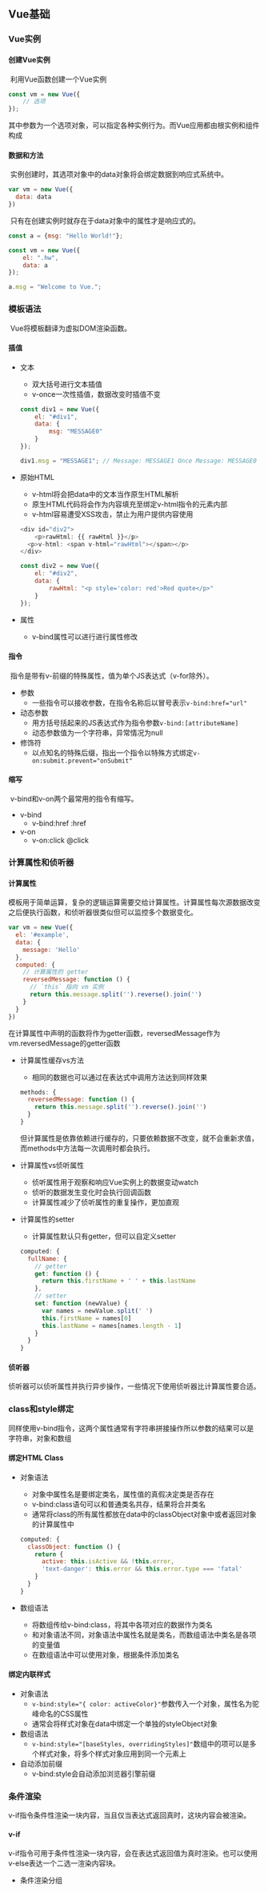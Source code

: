 ## Vue基础

### Vue实例

#### 创建Vue实例

​	利用Vue函数创建一个Vue实例

```javascript
const vm = new Vue({
	// 选项
});
```

​	其中参数为一个选项对象，可以指定各种实例行为。而Vue应用都由根实例和组件构成

#### 数据和方法

​	实例创建时，其选项对象中的data对象将会绑定数据到响应式系统中。

```javascript
var vm = new Vue({
  data: data
})
```

​	只有在创建实例时就存在于data对象中的属性才是响应式的。

```javascript
const a = {msg: "Hello World!"};

const vm = new Vue({
    el: ".hw",
    data: a
});

a.msg = "Welcome to Vue.";
```



### 模板语法

​	Vue将模板翻译为虚拟DOM渲染函数。

#### 插值

- 文本

  - 双大括号进行文本插值
  - v-once一次性插值，数据改变时插值不变

  ```javascript
  const div1 = new Vue({
      el: "#div1",
      data: {
          msg: "MESSAGE0"
      }
  });
  
  div1.msg = "MESSAGE1"; // Message: MESSAGE1 Once Message: MESSAGE0
  ```

- 原始HTML

  - v-html将会把data中的文本当作原生HTML解析
  - 原生HTML代码将会作为内容填充至绑定v-html指令的元素内部
  - v-html容易遭受XSS攻击，禁止为用户提供内容使用

  ```javascript
  <div id="div2">
      <p>rawHtml: {{ rawHtml }}</p>
  	<p>v-html: <span v-html="rawHtml"></span></p>
  </div>
  
  const div2 = new Vue({
      el: "#div2",
      data: {
          rawHtml: "<p style='color: red'>Red quote</p>"
      }
  });
  ```

  

- 属性

  - v-bind属性可以进行进行属性修改

#### 指令

​	指令是带有v-前缀的特殊属性，值为单个JS表达式（v-for除外）。

- 参数
  - 一些指令可以接收参数，在指令名称后以冒号表示`v-bind:href="url"`
- 动态参数
  - 用方括号括起来的JS表达式作为指令参数`v-bind:[attributeName]`
  - 动态参数值为一个字符串，异常情况为null
- 修饰符
  - 以点知名的特殊后缀，指出一个指令以特殊方式绑定`v-on:submit.prevent="onSubmit"`

#### 缩写

​	v-bind和v-on两个最常用的指令有缩写。

- v-bind
  - v-bind:href  		:href
- v-on
  - v-on:click		@click



### 计算属性和侦听器

#### 计算属性

​	模板用于简单运算，复杂的逻辑运算需要交给计算属性。计算属性每次源数据改变之后便执行函数，和侦听器很类似但可以监控多个数据变化。

```javascript
var vm = new Vue({
  el: '#example',
  data: {
    message: 'Hello'
  },
  computed: {
    // 计算属性的 getter
    reversedMessage: function () {
      // `this` 指向 vm 实例
      return this.message.split('').reverse().join('')
    }
  }
})
```

​	在计算属性中声明的函数将作为getter函数，reversedMessage作为vm.reversedMessage的getter函数

- 计算属性缓存vs方法

  - 相同的数据也可以通过在表达式中调用方法达到同样效果

  ```javascript
  methods: {
    reversedMessage: function () {
      return this.message.split('').reverse().join('')
    }
  }
  ```

  ​	但计算属性是依靠依赖进行缓存的，只要依赖数据不改变，就不会重新求值，而methods中方法每一次调用时都会执行。

- 计算属性vs侦听属性

  - 侦听属性用于观察和响应Vue实例上的数据变动watch
  - 侦听的数据发生变化时会执行回调函数
  - 计算属性减少了侦听属性的重复操作，更加直观

- 计算属性的setter

  - 计算属性默认只有getter，但可以自定义setter

  ```javascript
  computed: {
    fullName: {
      // getter
      get: function () {
        return this.firstName + ' ' + this.lastName
      },
      // setter
      set: function (newValue) {
        var names = newValue.split(' ')
        this.firstName = names[0]
        this.lastName = names[names.length - 1]
      }
    }
  }
  ```

#### 侦听器

​	侦听器可以侦听属性并执行异步操作，一些情况下使用侦听器比计算属性要合适。



### class和style绑定

​	同样使用v-bind指令，这两个属性通常有字符串拼接操作所以参数的结果可以是字符串，对象和数组

#### 绑定HTML Class

- 对象语法

  - 对象中属性名是要绑定类名，属性值的真假决定类是否存在
  - v-bind:class语句可以和普通类名共存，结果将合并类名
  - 通常将class的所有属性都放在data中的classObject对象中或者返回对象的计算属性中

  ```javascript
  computed: {
    classObject: function () {
      return {
        active: this.isActive && !this.error,
        'text-danger': this.error && this.error.type === 'fatal'
      }
    }
  }
  ```

- 数组语法

  - 将数组传给v-bind:class，将其中各项对应的数据作为类名
  - 和对象语法不同，对象语法中属性名就是类名，而数组语法中类名是各项的变量值
  - 在数组语法中可以使用对象，根据条件添加类名

#### 绑定内联样式

- 对象语法
  - `v-bind:style="{ color: activeColor}"`参数传入一个对象，属性名为驼峰命名的CSS属性
  - 通常会将样式对象在data中绑定一个单独的styleObject对象
- 数组语法
  - `v-bind:style="[baseStyles, overridingStyles]"`数组中的项可以是多个样式对象，将多个样式对象应用到同一个元素上
- 自动添加前缀
  - v-bind:style会自动添加浏览器引擎前缀



### 条件渲染

​	v-if指令条件性渲染一块内容，当且仅当表达式返回真时，这块内容会被渲染。

#### v-if

​	v-if指令可用于条件性渲染一块内容，会在表达式返回值为真时渲染。也可以使用v-else表达一个二选一渲染内容块。

- 条件渲染分组<template>

  - 条件渲染语句中的分组元素，本身当作不可见的包裹元素

- v-else

  - 使用v-else要紧跟v-if或v-else-if后否则不被识别

- v-else-if

  - 必须跟在v-if或v-else-if后

- 使用key管理可复用元素

  - 在一组v-if内容块中，如果可选内容块元素相同，那么在替换时会尽可能高效地复用已有元素，修改元素的属性而不是直接重新渲染
  - 要表达两个元素完全独立时，需要为不复用的元素添加一个key属性来标识，但v-if内容块中，没有添加key属性的相同元素仍然会复用

  ```javascript
  <template v-if="loginType === 'username'">
    <label>Username</label>
    <input placeholder="Enter your username" key="username-input">
  </template>
  <template v-else>
    <label>Email</label>
    <input placeholder="Enter your email address" key="email-input">
  </template>
  ```

#### v-show

​	用法和v-if指令类似，但是仅简单修改了CSS样式的dipslay属性而不是条件性渲染。

- v-show指令不支持template元素和v-else

#### v-if和v-show

- v-if是真正的渲染，能够保证切换后条件块内事件监听器和子组件销毁
- v-if是惰性的，只有渲染条件变为真才会渲染条件块
- v-show总是会渲染元素，只是通过display属性决定是否显示
- v-if切换开销大，v-show初始开销大，如果经常切换使用v-show性能更好

#### v-if和v-for一起使用

- 这两条语句不一起使用，v-for比起v-if有更高优先级



### 列表渲染

#### 用v-for将一个数组对应为一组元素

​	v-for用于实现将一组数组数据渲染成为一组元素，使用`item in items`特殊语法，items是源数据数组，item则是被迭代的数组元素别名。

​	v-for绑定的元素可以访问父作用域中所有属性

​	v-for的参数中，item可以添加第二个参数`(item, index) in items`标识当前项在数组中的索引

```html
<ul id="example-2">
  <li v-for="(item, index) in items">
    {{ parentMessage }} - {{ index }} - {{ item.message }}
  </li>
</ul>
```

#### 在v-for中使用对象

​	v-for同样可以遍历一个对象属性。可以提供第二个参数name作为当前遍历的属性名，第三个参数index作为属性在对象中的出现顺序。

```html
<div v-for="(value, name, index) in object">
  {{ index }}. {{ name }}: {{ value }}
</div>
```

​	遍历对象时按照Object.keys()结果进行遍历

#### 维护状态

​	在源数组/对象数据更新时，v-for渲染的元素默认不会更改顺序，而是就地更新每个元素。

​	但为了更好的元素复用和重排序，需要利用`v-bind:key`给每项添加一个key值进行标识。

```html
<div v-for="item in items" v-bind:key="item.id">
  <!-- 内容 -->
</div>
```

​	v-for中key值只能是数值或者字符串类型。

#### 数组更新检测

- 变更方法
  - 对于可以改变源数组的方法，都会触发视图更新
- 替换数组
  - 对于返回新数组的方法，可以直接替换源数组

#### 显示过滤/排序后结果

​	要显示过滤后的数组可以创建计算属性来返回过滤或排序后数组，将不同排序要执行的代码都写在computed中，通过标识符决定运行哪种过滤模式。

```javascript
computed: {
    filterdItems: function() {

        const {typein, items, orderType} = this;

        let fItems = items.filter(function(item) {
            return item.name.toLowerCase().indexOf(typein.toLowerCase()) !== -1;
        });

        if (orderType === 1) {
            fItems.sort(function(a, b) {
                return a.age - b.age;
            });
        } else if (orderType === 2) {
            fItems.sort(function(a, b) {
                return b.age - a.age;
            });
        }

        return fItems;
    }
}
```

#### 在v-for中使用范围

​	v-for可以接收整数，将会把模板重复对应次数。

```html
<div>
  <span v-for="n in 10">{{ n }} </span>
</div>
```

#### 在`<template>`上使用v-for

​	可以在带有v-for的template上循环渲染多个元素。



### 事件处理

#### 监听事件

​	使用v-on指令监听DOM事件，触发时运行一段JS代码。

```html
<div id="example-1">
  <button v-on:click="counter += 1;">Add 1</button>
  <p>The button above has been clicked {{ counter }} times.</p>
</div>
```

#### 事件处理方法

​	复杂的代码可以使用事件处理方法进行封装，v-on指令可以接收一个参数作为调用的方法名。

```html
<div id="example-2">
  <!-- `greet` 是在下面定义的方法名 -->
  <button v-on:click="greet">Greet</button>
</div>
```

​	方法中的this将会指向当前Vue实例而不是调用方法的元素。

```javascript
var example2 = new Vue({
  el: '#example-2',
  data: {
    name: 'Vue.js'
  },
  // 在 `methods` 对象中定义方法
  methods: {
    greet: function (event) {
      // `this` 在方法里指向当前 Vue 实例
      alert('Hello ' + this.name + '!')
      // `event` 是原生 DOM 事件
      if (event) {
        alert(event.target.tagName)
      }
    }
  }
})

// 也可以用 JavaScript 直接调用方法
example2.greet() // => 'Hello Vue.js!'
```

​	方法可以传入一个event参数，指向当前事件对象。

#### 内联处理器中方法

​	可以在内联JS语句当中调用方法

```html
<div id="example-3">
  <button v-on:click="say('hi')">Say hi</button>
  <button v-on:click="say('what')">Say what</button>
</div>
```

​	在内联处理器中调用方法时，要在方法内部使用事件对象需要在调用时传入$event

```html
<button v-on:click="warn('Form cannot be submitted yet.', $event)">
  Submit
</button>
```

#### 事件修饰符

- .stop
  - 阻止事件传播
- .prevent
  - 阻止事件默认行为
- .capture
  - 使用事件捕获模式
- .self
  - 仅在当前元素自身触发方法
- .once
  - 事件仅触发一次
- .passive
  - passive会使事件默认行为立即触发，而不会执行回调函数后再判断是否触发默认行为，提升了性能

#### 按键修饰符

​	监听键盘事件时可以指定按键修饰符检查详细按键。

- 按键码
  - .enter
  - .tab
  - .esc
  - .space



### 表单输入绑定

#### 基础用法

​	`v-model`指令可以在表单元素<input><textarea><select>创建双向数据绑定。会根据控件类型自动选取正确方法更新元素。

​	v-model指令本质上是语法糖，监听用户输入事件以更新数据。

​	v-model指令将忽略value，checked，selected等属性值，总将Vue实例数据作为数据来源。

​	初始数据值对应的value值，作为表单元素的默认值。

- 文本

  ```html
  <input v-model="message" placeholder="edit me">
  <p>Message is: {{ message }}</p>
  ```

- 多行文本

  - 在文本区插值{{}}不会生效，要使用v-model代替

- 复选框

  - 复选框将会绑定到同一个数组，v-model只要指定同一个数组，位于所有复选框input元素就可以绑定
  - 只有一个复选框则会绑定到布尔值

- 单选框

  - 绑定到一个变量，在多个单选框input指定v-model指向同一个数据即可

- 选择框

  - v-model不支持对option绑定，而是给select元素绑定一个变量或数组

#### 值绑定

​	使用v-bind:value可以实现动态绑定value值，做到value的值由Vue实例对象中数据决定。

#### 修饰符

- .lazy
  - 默认v-model在input事件触发后进行数据同步，但lazy修饰符将会转为change事件
- .number
  - 自动将输入值转为数值类型
- .trim
  - 自动过滤输入首尾空白字符

### 组件基础

​	组件是可以复用的Vue实例。

​	使用Vue.component可以全局注册Vue组件。在new Vue创建的实例中可以使用已注册的组件。

```javascript
Vue.component('button-counter', {
  data: function () {
    return {
      count: 0
    }
  },
  template: '<button v-on:click="count++">You clicked me {{ count }} times.</button>'
})
new Vue({
    el: "#components-demo"
})
```

```html
<div id="components-demo">
  <button-counter></button-counter>
</div>
```

​	使用自定义元素时，组件的模板会替换自定义元素内容。

#### 组件的复用

​	组件的复用通过在html父组件模板中使用自定义元素的形式进行，自定义元素的元素名是注册的组件名。

​	每个自定义元素所复用的组件都会各自独立维护自己的数据。

- data必须是一个函数
  - 组件中的data为一个函数并且返回一个数据对象，实现组件复用时各自维护自己数据
  - data是组件自身数据，要从父组件传入数据需要使用prop属性

#### 组件的组织

​	组件需要注册后才能在模板中使用，有两种组件注册方式：全局注册和局部注册。

#### 通过Prop向子组件传递数据

​	父组件向子组件传递数据是通过子组件的props属性进行，props属性是一个数组，数组项是接收的变量名字符串。

​	数据的传递通过父组件内的自定义属性完成，直接使用自定义属性可以传递常量，而通过v-bind定义的属性可以传递变量（传递父实例中的数据）。

```html
<blog-post
  v-for="post in posts"
  v-bind:key="post.id"
  v-bind:title="post.title"
></blog-post>
```

```javascript
Vue.component('blog-post', {
  props: ['title'],
  template: '<h3>{{ title }}</h3>'
})
new Vue({
  el: '#blog-post-demo',
  data: {
    posts: [
      { id: 1, title: 'My journey with Vue' },
      { id: 2, title: 'Blogging with Vue' },
      { id: 3, title: 'Why Vue is so fun' }
    ]
  }
})
```

​	子组件使用props中的数组项和使用data中数据一样，并且父实例传递的变量可以是一个对象，组件复用时只需要使用一个自定义属性就可以传递需要的所有数据。

#### 单个根元素

​	每个组件只能够包含一个根元素，如果有多个元素需要在模板中写在同一个根元素之下。

#### 监听子组件事件

​	一些情况下需要在子组件事件触发时，调用父实例的方法和数据。

​	可以在组件模板指定事件，并将监听器设置为`emit("functionName", data)`发送事件，然后在组件复用时，监听functionName事件，触发父实例的对应处理函数。

```html
// 子组件模板
<button v-on:click="$emit('enlarge-text')">
  Enlarge text
</button>
// 复用组件指定特定事件
<blog-post
  ...
  v-on:enlarge-text="postFontSize += 0.1"
></blog-post>
```

- 使用事件抛出一个值

  - $emit第二个参数是抛出的参数，在组件复用时，监听的特定事件可以通过$event访问到这个参数
  - 如果组件复用时，指定的是一个回调函数，则抛出的值会默认作为回调函数第一个参数

- 在组件上使用v-model

  - v-model="searchText"

  - 在根实例上绑定v-model可以分解成两部分：

  - v-bind:value="searchText"

  - v-on:input="searchText = $event.target.value"

  - 在子组件中这两部分成为：

  - v-bind:value="searchText"

  - v-on:input="searchText = $event"

    ```javascript
    Vue.component('custom-input', {
      props: ['value'],
      template: `
        <input
          v-bind:value="value"
          v-on:input="$emit('input', $event.target.value)"
        >
      `
    })
    ```

    

#### 通过插槽分发内容

​	组件模板中的<slot>元素，在实际渲染时会被组件复用时，传入自定义元素的内容替换。

```html
<alert-box>
  Something bad happened.
</alert-box>
```

```javascript
Vue.component('alert-box', {
  template: `
    <div class="demo-alert-box">
      <strong>Error!</strong>
      <slot></slot>
    </div>
  `
})
```

